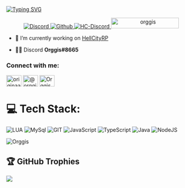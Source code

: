 [![Typing SVG](https://readme-typing-svg.herokuapp.com?font=Cascadia+code&pause=1000&color=7289DADA&center=true&vCenter=true&size=40&width=1920&height=100&lines=Hey+%F0%9F%91%8B%F0%9F%8F%BD+I'm+Orggis!;+Top+1+Finland+datanom(i)+%F0%9F%94%A5;I+currently+work+as+a+federal+agent+%E2%9C%A8)](https://github.com/Orggis)

<p align="center">
    <a href="https://discordapp.com/users/289105217155497984" target="blank_">
        <img alt="Discord" src="https://img.shields.io/badge/Discord-Orggis%237605-7289DA?style=for-the-badge&logo=discord&logoColor=7289DA&logoWidth=20?color=000'">
    </a>  
    <a href="https://github.com/Orggis" target="blank_">
        <img alt="Github" src="https://img.shields.io/github/followers/Orggis?color=000&logo=github&label=Followers&logoColor=7289DA&style=for-the-badge" />
   </a>    
    <a href="https://www.twitch.tv/originaali" target="blank_">
        <img alt="HC-Discord" src="https://img.shields.io/twitch/status/originaali?color=000&label=Originaali&logo=twitch&logoColor=7289DA&style=for-the-badge" />
   </a>
   <a>
        <img width="180" height="28" src="https://komarev.com/ghpvc/?username=Aik-10&style=for-the-badge&color=7289DA" alt="orggis" />
   </a>
</p>


- 🔭 I’m currently working on [HellCityRP](https://github.com/Hellcity)

- 👨‍💻 Discord **Orggis#8665**

<h3 align="left">Connect with me:</h3>
<p align="left">
<a href="https://twitter.com/originaali88" target="blank"><img align="center" src="https://raw.githubusercontent.com/rahuldkjain/github-profile-readme-generator/master/src/images/icons/Social/twitter.svg" alt="originaali88" height="30" width="40" /></a>
<a href="https://www.hackerearth.com/@orggis" target="blank"><img align="center" src="https://raw.githubusercontent.com/rahuldkjain/github-profile-readme-generator/master/src/images/icons/Social/hackerearth.svg" alt="@orggis" height="30" width="40" /></a>
<a href="https://discord.gg/HellCityRP" target="blank"><img align="center" src="https://raw.githubusercontent.com/rahuldkjain/github-profile-readme-generator/master/src/images/icons/Social/discord.svg" alt="Orggis#8665" height="30" width="40" /></a>
</p>

# 💻 Tech Stack:
![LUA](https://camo.githubusercontent.com/1fdf319372e079341e66ca7fbc4225bb2738b6a0d0a2bfd525985050609b453d/68747470733a2f2f696d672e736869656c64732e696f2f62616467652f2d4c75612d626c61636b3f7374796c653d666f722d7468652d6261646765266c6f676f3d4c7561266c6f676f436f6c6f723d373238394441) ![MySql](https://camo.githubusercontent.com/4fa25255556fbbb42f9c0efa26b04c2c74e5497f718c41d6c58ee8fe67a01935/68747470733a2f2f696d672e736869656c64732e696f2f62616467652f2d4d7973716c2d626c61636b3f7374796c653d666f722d7468652d6261646765266c6f676f3d4d7973716c266c6f676f436f6c6f723d373238394441) ![GIT](https://camo.githubusercontent.com/c1009c6fc1c23e94ee4cf8041580d2759dda39f9c0287d6869b3e806423b4300/68747470733a2f2f696d672e736869656c64732e696f2f62616467652f2d4769742d626c61636b3f7374796c653d666f722d7468652d6261646765266c6f676f3d476974266c6f676f436f6c6f723d373238394441) ![JavaScript](https://img.shields.io/badge/javascript-%23323330.svg?style=for-the-badge&logo=javascript&logoColor=%23F7DF1E) ![TypeScript](https://img.shields.io/badge/typescript-%23007ACC.svg?style=for-the-badge&logo=typescript&logoColor=white) ![Java](https://img.shields.io/badge/java-%23ED8B00.svg?style=for-the-badge&logo=java&logoColor=white) ![NodeJS](https://img.shields.io/badge/node.js-6DA55F?style=for-the-badge&logo=node.js&logoColor=white)

<p><img align="center" src="https://github-readme-stats.vercel.app/api/top-langs?username=Orggis&show_icons=true&locale=en&layout=compact" alt="Orggis" /></p>

## 🏆 GitHub Trophies
![](https://github-profile-trophy.vercel.app/?username=ortonikc&theme=discord&no-frame=false&no-bg=true&margin-w=4)
